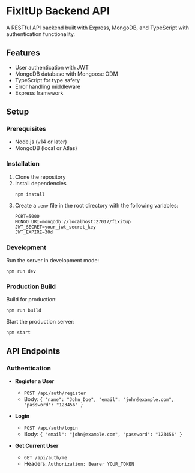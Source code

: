 # FixItUp Backend API

A RESTful API backend built with Express, MongoDB, and TypeScript with authentication functionality.

## Features

- User authentication with JWT
- MongoDB database with Mongoose ODM
- TypeScript for type safety
- Error handling middleware
- Express framework

## Setup

### Prerequisites

- Node.js (v14 or later)
- MongoDB (local or Atlas)

### Installation

1. Clone the repository
2. Install dependencies
   ```
   npm install
   ```
3. Create a `.env` file in the root directory with the following variables:
   ```
   PORT=5000
   MONGO_URI=mongodb://localhost:27017/fixitup
   JWT_SECRET=your_jwt_secret_key
   JWT_EXPIRE=30d
   ```

### Development

Run the server in development mode:
```
npm run dev
```

### Production Build

Build for production:
```
npm run build
```

Start the production server:
```
npm start
```

## API Endpoints

### Authentication

- **Register a User**
  - `POST /api/auth/register`
  - Body: `{ "name": "John Doe", "email": "john@example.com", "password": "123456" }`

- **Login**
  - `POST /api/auth/login`
  - Body: `{ "email": "john@example.com", "password": "123456" }`

- **Get Current User**
  - `GET /api/auth/me`
  - Headers: `Authorization: Bearer YOUR_TOKEN` 